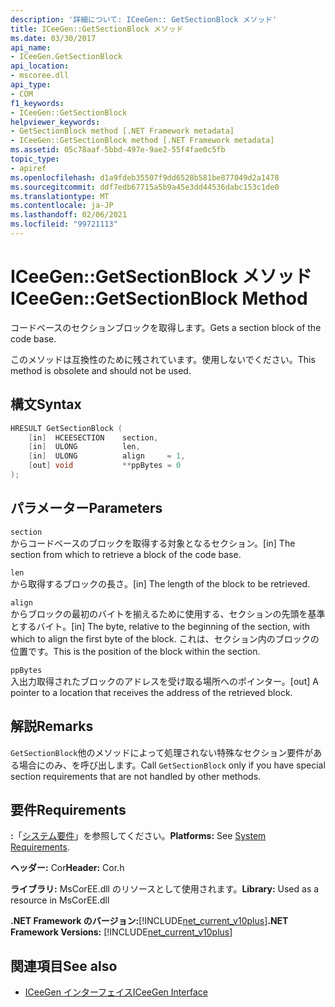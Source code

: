 ```yaml
---
description: '詳細について: ICeeGen:: GetSectionBlock メソッド'
title: ICeeGen::GetSectionBlock メソッド
ms.date: 03/30/2017
api_name:
- ICeeGen.GetSectionBlock
api_location:
- mscoree.dll
api_type:
- COM
f1_keywords:
- ICeeGen::GetSectionBlock
helpviewer_keywords:
- GetSectionBlock method [.NET Framework metadata]
- ICeeGen::GetSectionBlock method [.NET Framework metadata]
ms.assetid: 05c78aaf-5bbd-497e-9ae2-55f4fae0c5fb
topic_type:
- apiref
ms.openlocfilehash: d1a9fdeb35507f9dd6528b581be877049d2a1478
ms.sourcegitcommit: ddf7edb67715a5b9a45e3dd44536dabc153c1de0
ms.translationtype: MT
ms.contentlocale: ja-JP
ms.lasthandoff: 02/06/2021
ms.locfileid: "99721113"
---
```

# <a name="iceegengetsectionblock-method"></a><span data-ttu-id="98815-103">ICeeGen::GetSectionBlock メソッド</span><span class="sxs-lookup"><span data-stu-id="98815-103">ICeeGen::GetSectionBlock Method</span></span>

<span data-ttu-id="98815-104">コードベースのセクションブロックを取得します。</span><span class="sxs-lookup"><span data-stu-id="98815-104">Gets a section block of the code base.</span></span>  
  
 <span data-ttu-id="98815-105">このメソッドは互換性のために残されています。使用しないでください。</span><span class="sxs-lookup"><span data-stu-id="98815-105">This method is obsolete and should not be used.</span></span>  
  
## <a name="syntax"></a><span data-ttu-id="98815-106">構文</span><span class="sxs-lookup"><span data-stu-id="98815-106">Syntax</span></span>  
  
```cpp  
HRESULT GetSectionBlock (  
    [in]  HCEESECTION    section,
    [in]  ULONG          len,  
    [in]  ULONG          align     = 1,  
    [out] void           **ppBytes = 0  
);
```  
  
## <a name="parameters"></a><span data-ttu-id="98815-107">パラメーター</span><span class="sxs-lookup"><span data-stu-id="98815-107">Parameters</span></span>  

 `section`  
 <span data-ttu-id="98815-108">からコードベースのブロックを取得する対象となるセクション。</span><span class="sxs-lookup"><span data-stu-id="98815-108">[in] The section from which to retrieve a block of the code base.</span></span>  
  
 `len`  
 <span data-ttu-id="98815-109">から取得するブロックの長さ。</span><span class="sxs-lookup"><span data-stu-id="98815-109">[in] The length of the block to be retrieved.</span></span>  
  
 `align`  
 <span data-ttu-id="98815-110">からブロックの最初のバイトを揃えるために使用する、セクションの先頭を基準とするバイト。</span><span class="sxs-lookup"><span data-stu-id="98815-110">[in] The byte, relative to the beginning of the section, with which to align the first byte of the block.</span></span> <span data-ttu-id="98815-111">これは、セクション内のブロックの位置です。</span><span class="sxs-lookup"><span data-stu-id="98815-111">This is the position of the block within the section.</span></span>  
  
 `ppBytes`  
 <span data-ttu-id="98815-112">入出力取得されたブロックのアドレスを受け取る場所へのポインター。</span><span class="sxs-lookup"><span data-stu-id="98815-112">[out] A pointer to a location that receives the address of the retrieved block.</span></span>  
  
## <a name="remarks"></a><span data-ttu-id="98815-113">解説</span><span class="sxs-lookup"><span data-stu-id="98815-113">Remarks</span></span>  

 <span data-ttu-id="98815-114">`GetSectionBlock`他のメソッドによって処理されない特殊なセクション要件がある場合にのみ、を呼び出します。</span><span class="sxs-lookup"><span data-stu-id="98815-114">Call `GetSectionBlock` only if you have special section requirements that are not handled by other methods.</span></span>  
  
## <a name="requirements"></a><span data-ttu-id="98815-115">要件</span><span class="sxs-lookup"><span data-stu-id="98815-115">Requirements</span></span>  

 <span data-ttu-id="98815-116">**:**「[システム要件](../../get-started/system-requirements.md)」を参照してください。</span><span class="sxs-lookup"><span data-stu-id="98815-116">**Platforms:** See [System Requirements](../../get-started/system-requirements.md).</span></span>  
  
 <span data-ttu-id="98815-117">**ヘッダー:** Cor</span><span class="sxs-lookup"><span data-stu-id="98815-117">**Header:** Cor.h</span></span>  
  
 <span data-ttu-id="98815-118">**ライブラリ:** MsCorEE.dll のリソースとして使用されます。</span><span class="sxs-lookup"><span data-stu-id="98815-118">**Library:** Used as a resource in MsCorEE.dll</span></span>  
  
 <span data-ttu-id="98815-119">**.NET Framework のバージョン:**[!INCLUDE[net_current_v10plus](../../../../includes/net-current-v10plus-md.md)]</span><span class="sxs-lookup"><span data-stu-id="98815-119">**.NET Framework Versions:** [!INCLUDE[net_current_v10plus](../../../../includes/net-current-v10plus-md.md)]</span></span>  
  
## <a name="see-also"></a><span data-ttu-id="98815-120">関連項目</span><span class="sxs-lookup"><span data-stu-id="98815-120">See also</span></span>

- [<span data-ttu-id="98815-121">ICeeGen インターフェイス</span><span class="sxs-lookup"><span data-stu-id="98815-121">ICeeGen Interface</span></span>](iceegen-interface.md)
